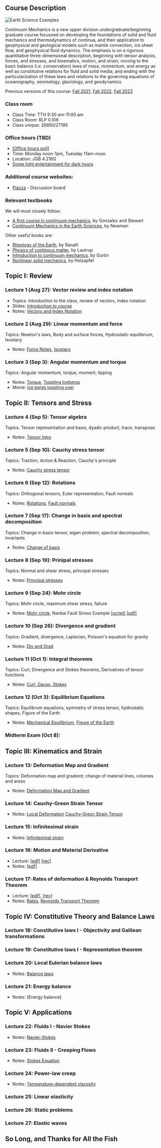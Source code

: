 ## Course Description
![Earth Science Examples](/Class_Image.png)
 
Continuum Mechanics is a new upper division undergraduate/beginning graduate course focussed on developing the foundations of solid and fluid mechanics and thermodynamics of continua, and their application to geophysical and geological models such as mantle convection, ice sheet flow, and geophysical fluid dynamics. The emphasis is on a rigorous quantitative three-dimensional description, beginning with tensor analysis, forces, and stresses, and kinematics, motion, and strain; moving to the basic balance (i.e. conservation) laws of mass, momentum, and energy as well as constitutive relations for fluid and solid media; and ending with the particularization of these laws and relations to the governing equations of oceanography, seismology, glaciology, and geodynamics.

Previous versions of this course: [Fall 2021](Fall2021.md), [Fall 2022](Fall2022.md), [Fall 2023](Fall2023.md)  

### Class room
* Class Time: TTH 9:30 am-11:00 am 
* Class Room: RLP 0.106 
* Class unique: 26850/27195

### Office hours (TBD)
* [[Office hours poll]](https://www.when2meet.com/?26050532-hIYTg)
* Time: Monday noon-1pm, Tuesday 11am-noon
* Location: JGB 4.216G
* [Some light entertainment for dark hours](https://www.ted.com/talks/eduardo_saenz_de_cabezon_math_is_forever?language=en)

### Additional course websites:
* [Piazza](https://piazza.com/class/m0bi9mnhp935l) - Discussion board

### Relevant textbooks
We will most closely follow:
* [A first course in continuum mechanics](https://www.cambridge.org/core/books/first-course-in-continuum-mechanics/DC9A87155531958AD5EFC66AEB981DAE), by Gonzalez and Stewart
* [Continuum Mechanics in the Earth Sciences](https://doi.org/10.1017/CBO9780511980121), by Newman

Other useful books are:
* [Rheology of the Earth](https://www.springer.com/gp/book/9780412546709), by Ranalli
* [Physics of continous matter](https://www.taylorfrancis.com/books/mono/10.1201/9781439894200/physics-continuous-matter-lautrup), by Lautrup
* [Introduction to continuum mechanics](https://www.elsevier.com/books/an-introduction-to-continuum-mechanics/gurtin/978-0-12-309750-7), by Gurtin
* [Nonlinear solid mechanics](https://www.wiley.com/en-us/Nonlinear+Solid+Mechanics%3A+A+Continuum+Approach+for+Engineering-p-9780471823193), by Holzapfel


## Topic I: Review
### Lecture 1 (Aug 27): Vector review and index notation
* Topics: Introduction to the class, review of vectors, index notation
* Slides: [Introduction to course](fall2024/ContinuumMechanics_intro_2024.pdf)
* Notes: [Vectors and Index Notation](fall2024/Vectors_IndexNotation.pdf)

### Lecture 2 (Aug 29): Linear momentum and force
Topics: Newton's laws, Body and surface forces, Hydrostatic equilibrium, Isostacy
* Notes: [Force Notes](fall2024/LinearMomentum_Force.pdf), [Isostacy](fall2024/Isostacy.pdf) 

### Lecture 3 (Sep 3): Angular momentum and torque
Topics: Angular momentum, torque, moment, tipping
* Notes: [Torque](fall2024/AngularMomentum_Torque.pdf), [Toppling Icebergs](fall2024/TopplingIceBergs.pdf)
* Movie: [Ice bergs toppling over](https://www.youtube.com/watch?v=hxy-0zpJwxs)
  
## Topic II: Tensors and Stress

### Lecture 4 (Sep 5): Tensor algebra
Topics: Tensor representation and basis, dyadic product, trace, transpose.
* Notes: [Tensor Intro](fall2024/Tensor_Intro_2024.pdf)

### Lecture 5 (Sep 10): Cauchy stress tensor
Topics: Traction, Action & Reaction, Cauchy's principle
* Notes: [Cauchy stress tensor](fall2023/Cauchy_stress_tensor_2023.pdf)
  
### Lecture 6 (Sep 12): Rotations
Topics: Orthogonal tensors, Euler representation, Fault normals
* Notes: [Rotations](fall2024/Rotations.pdf), [Fault normals](fall2023/Strike_Dip.pdf)

### Lecture 7 (Sep 17): Change in basis and spectral decomposition
Topics: Change in basis tensor, eigen problem, spectral decomposition, invariants
* Notes: [Change of basis](fall2023/Change_of_Basis.pdf)

### Lecture 8 (Sep 19): Prinipal stresses 
Topics: Normal and shear stress, principal stresses
* Notes: [Principal stresses](fall2024/Normal_and_shear_stress_2024.pdf) 
  
### Lecture 9 (Sep 24): Mohr circle
Topics: Mohr circle, maximum shear stress, failure 
* Notes: [Mohr circle](fall2023/Mohr_Circle_and_Failure_2022.pdf), Nankai Fault Stress Example [[script]](fall2023/demo_Nankai_StressOnFault.mlx) [[pdf]](fall2023/demo_Nankai_StressOnFault.pdf)
  
### Lecture 10 (Sep 26): Divergence and gradient
Topics: Gradient, divergence, Laplacian, Poisson's equation for gravity
* Notes: [Div and Grad](fall2024/Gradient_Divergence.pdf) 

### Lecture 11 (Oct 1): Integral theorems
Topics: Curl, Divergence and Stokes theorems, Derivatives of tensor functions
* Notes: [Curl, Gauss, Stokes](fall2024/IntegralTheorems_2024.pdf)

### Lecture 12 (Oct 3): Equilibrium Equations
Topics: Equilibrum equations, symmetry of stress tensor, hydrostatic shapes, Figure of the Earth
* Notes: [Mechanical Equilibrium](spring2024/Mechanical_Equilibrium.pdf), [Figure of the Earth](fall2023/FigureEarth.pdf)

### Midterm Exam (Oct 8): 

## Topic III: Kinematics and Strain

### Lecture 13: Deformation Map and Gradient 
Topics: Deformation map and gradient; change of material lines, volumes and areas
* Notes: [Deformation Map and Gradient](fall2024/Deformation_map_and_gradient_2024.pdf)

### Lecture 14: Cauchy-Green Strain Tensor
* Notes: [Local Deformation](fall2023/Analysis_of_local_deformation_2023.pdf) [Cauchy-Gresn Strain Tensor](fall2023/Cauchy-Green_strain_tensor_2023.pdf)

### Lecture 15: Infinitesimal strain
* Notes: [Infinitesimal strain](fall2022/Infinitesimal_strain_tensor_2021.pdf)

### Lecture 16: Motion and Material Derivative
* Lecture: [[pdf]](fall2023/GEO325C_2023_Lecture19.pdf) [[rec]](https://utexas.zoom.us/rec/share/awEu-eAm9SRXsIt1IF6CaYt8Wx3p0XVJPw5ZYKMCxMNenUjZmXNox4F1r7iE1FK8.X-WgSbU2qWy_0vAs)
* Notes: [[pdf]](fall2022/Motions_2021.pdf)

### Lecture 17: Rates of deformation & Reynolds Transport Theorem
* Lecture: [[pdf]](fall2023/GEO325C_2023_Lecture20.pdf), [[rec]](https://utexas.zoom.us/rec/share/w9gSE4KI4GFrk5sQpoNjQrhYNq7Fib9SePcD7_0vg7ZpmDS4FstntV7XEXfV7mZR.xCFx3I7uWp4S4ifX)
* Notes: [Rates](fall2023/Rate_of_strain_and_spin_2021.pdf), [Reynolds Transport Theorem](fall2023/Reynolds_Transport_Theorem_2021.pdf)
  
## Topic IV: Constitutive Theory and Balance Laws
### Lecture 18: Constitutive laws I - Objectivity and Galilean transformations
### Lecture 19: Constitutive laws I - Representation theorem

### Lecture 20: Local Eulerian balance laws
* Notes: [Balance laws](fall2023/Balance_laws_local_Eulerian_form_2023.pdf)

### Lecture 21: Energy balance
* Notes: [Energy balance]


## Topic V: Applications
### Lecture 22: Fluids I - Navier Stokes
* Notes: [Navier-Stokes](fall2023/Newtonian_Fluids_2023.pdf)

### Lecture 23: Fluids II - Creeping Flows
* Notes: [Stokes Equation](fall2023/Stokes_Equation2023.pdf)
  
### Lecture 24: Power-law creep
* Notes: [Temperature-dependent viscosity](fall2023/Variable_Viscosity_Stokes.pdf)

### Lecture 25: Linear elasticity

### Lecture 26: Static problems

### Lecture 27: Elastic waves

## So Long, and Thanks for All the Fish


